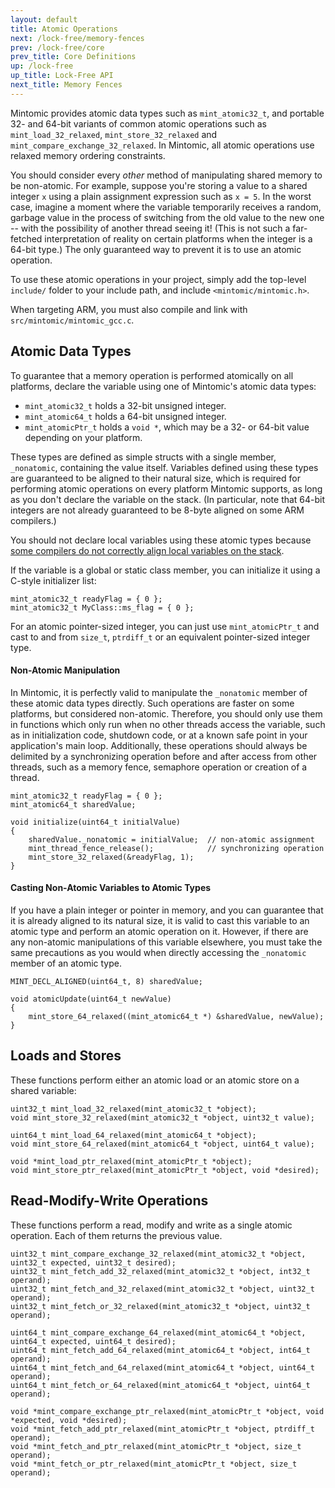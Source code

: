 ```yaml
---
layout: default
title: Atomic Operations
next: /lock-free/memory-fences
prev: /lock-free/core
prev_title: Core Definitions
up: /lock-free
up_title: Lock-Free API
next_title: Memory Fences
---
```


Mintomic provides atomic data types such as `mint_atomic32_t`, and portable 32- and 64-bit variants of common atomic operations such as `mint_load_32_relaxed`, `mint_store_32_relaxed` and `mint_compare_exchange_32_relaxed`. In Mintomic, all atomic operations use relaxed memory ordering constraints.

You should consider every *other* method of manipulating shared memory to be non-atomic. For example, suppose you're storing a value to a shared integer `x` using a plain assignment expression such as `x = 5`. In the worst case, imagine a moment where the variable temporarily receives a random, garbage value in the process of switching from the old value to the new one -- with the possibility of another thread seeing it! (This is not such a far-fetched interpretation of reality on certain platforms when the integer is a 64-bit type.) The only guaranteed way to prevent it is to use an atomic operation.

To use these atomic operations in your project, simply add the top-level `include/` folder to your include path, and include `<mintomic/mintomic.h>`.

When targeting ARM, you must also compile and link with `src/mintomic/mintomic_gcc.c`.

## Atomic Data Types

To guarantee that a memory operation is performed atomically on all platforms, declare the variable using one of Mintomic's atomic data types:

* `mint_atomic32_t` holds a 32-bit unsigned integer.
* `mint_atomic64_t` holds a 64-bit unsigned integer.
* `mint_atomicPtr_t` holds a `void *`, which may be a 32- or 64-bit value depending on your platform.

These types are defined as simple structs with a single member, `_nonatomic`, containing the value itself. Variables defined using these types are guaranteed to be aligned to their natural size, which is required for performing atomic operations on every platform Mintomic supports, as long as you don't declare the variable on the stack. (In particular, note that 64-bit integers are not already guaranteed to be 8-byte aligned on some ARM compilers.)

You should not declare local variables using these atomic types because [some compilers do not correctly align local variables on the stack](http://gcc.gnu.org/bugzilla/show_bug.cgi?id=24691).

If the variable is a global or static class member, you can initialize it using a C-style initializer list:

    mint_atomic32_t readyFlag = { 0 };
    mint_atomic32_t MyClass::ms_flag = { 0 };

For an atomic pointer-sized integer, you can just use `mint_atomicPtr_t` and cast to and from `size_t`, `ptrdiff_t` or an equivalent pointer-sized integer type.

#### Non-Atomic Manipulation
    
In Mintomic, it is perfectly valid to manipulate the `_nonatomic` member of these atomic data types directly. Such operations are faster on some platforms, but considered non-atomic. Therefore, you should only use them in functions which only run when no other threads access the variable, such as in initialization code, shutdown code, or at a known safe point in your application's main loop. Additionally, these operations should always be delimited by a synchronizing operation before and after access from other threads, such as a memory fence, semaphore operation or creation of a thread.

    mint_atomic32_t readyFlag = { 0 };
    mint_atomic64_t sharedValue;
    
    void initialize(uint64_t initialValue)
    {
        sharedValue._nonatomic = initialValue;  // non-atomic assignment
        mint_thread_fence_release();            // synchronizing operation
        mint_store_32_relaxed(&readyFlag, 1);
    }

#### Casting Non-Atomic Variables to Atomic Types

If you have a plain integer or pointer in memory, and you can guarantee that it is already aligned to its natural size, it is valid to cast this variable to an atomic type and perform an atomic operation on it. However, if there are any non-atomic manipulations of this variable elsewhere, you must take the same precautions as you would when directly accessing the `_nonatomic` member of an atomic type.

    MINT_DECL_ALIGNED(uint64_t, 8) sharedValue;
    
    void atomicUpdate(uint64_t newValue)
    {
        mint_store_64_relaxed((mint_atomic64_t *) &sharedValue, newValue);
    }

## Loads and Stores

These functions perform either an atomic load or an atomic store on a shared variable:

    uint32_t mint_load_32_relaxed(mint_atomic32_t *object);
    void mint_store_32_relaxed(mint_atomic32_t *object, uint32_t value);
	
    uint64_t mint_load_64_relaxed(mint_atomic64_t *object);
    void mint_store_64_relaxed(mint_atomic64_t *object, uint64_t value);

    void *mint_load_ptr_relaxed(mint_atomicPtr_t *object);
    void mint_store_ptr_relaxed(mint_atomicPtr_t *object, void *desired);

## Read-Modify-Write Operations

These functions perform a read, modify and write as a single atomic operation. Each of them returns the previous value.

    uint32_t mint_compare_exchange_32_relaxed(mint_atomic32_t *object, uint32_t expected, uint32_t desired);
    uint32_t mint_fetch_add_32_relaxed(mint_atomic32_t *object, int32_t operand);
    uint32_t mint_fetch_and_32_relaxed(mint_atomic32_t *object, uint32_t operand);
    uint32_t mint_fetch_or_32_relaxed(mint_atomic32_t *object, uint32_t operand);

    uint64_t mint_compare_exchange_64_relaxed(mint_atomic64_t *object, uint64_t expected, uint64_t desired);
    uint64_t mint_fetch_add_64_relaxed(mint_atomic64_t *object, int64_t operand);
    uint64_t mint_fetch_and_64_relaxed(mint_atomic64_t *object, uint64_t operand);
    uint64_t mint_fetch_or_64_relaxed(mint_atomic64_t *object, uint64_t operand);

    void *mint_compare_exchange_ptr_relaxed(mint_atomicPtr_t *object, void *expected, void *desired);
    void *mint_fetch_add_ptr_relaxed(mint_atomicPtr_t *object, ptrdiff_t operand);
    void *mint_fetch_and_ptr_relaxed(mint_atomicPtr_t *object, size_t operand);
    void *mint_fetch_or_ptr_relaxed(mint_atomicPtr_t *object, size_t operand);
